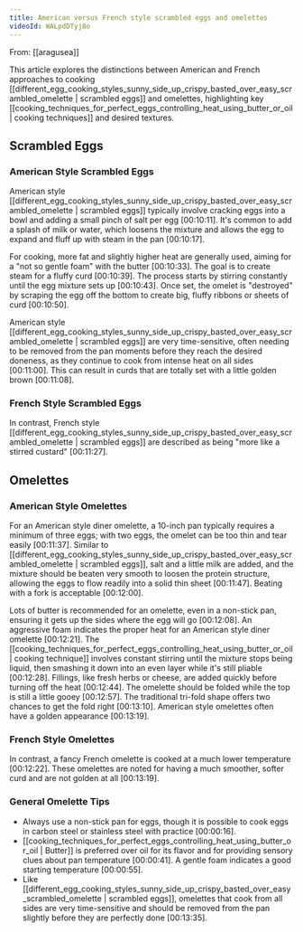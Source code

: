 ```yaml
---
title: American versus French style scrambled eggs and omelettes
videoId: WALpdDTyj8o
---
```


From: [[aragusea]] <br/> 

This article explores the distinctions between American and French approaches to cooking [[different_egg_cooking_styles_sunny_side_up_crispy_basted_over_easy_scrambled_omelette | scrambled eggs]] and omelettes, highlighting key [[cooking_techniques_for_perfect_eggs_controlling_heat_using_butter_or_oil | cooking techniques]] and desired textures.

## Scrambled Eggs

### American Style Scrambled Eggs
American style [[different_egg_cooking_styles_sunny_side_up_crispy_basted_over_easy_scrambled_omelette | scrambled eggs]] typically involve cracking eggs into a bowl and adding a small pinch of salt per egg <a class="yt-timestamp" data-t="00:10:11">[00:10:11]</a>. It's common to add a splash of milk or water, which loosens the mixture and allows the egg to expand and fluff up with steam in the pan <a class="yt-timestamp" data-t="00:10:17">[00:10:17]</a>.

For cooking, more fat and slightly higher heat are generally used, aiming for a "not so gentle foam" with the butter <a class="yt-timestamp" data-t="00:10:33">[00:10:33]</a>. The goal is to create steam for a fluffy curd <a class="yt-timestamp" data-t="00:10:39">[00:10:39]</a>. The process starts by stirring constantly until the egg mixture sets up <a class="yt-timestamp" data-t="00:10:43">[00:10:43]</a>. Once set, the omelet is "destroyed" by scraping the egg off the bottom to create big, fluffy ribbons or sheets of curd <a class="yt-timestamp" data-t="00:10:50">[00:10:50]</a>.

American style [[different_egg_cooking_styles_sunny_side_up_crispy_basted_over_easy_scrambled_omelette | scrambled eggs]] are very time-sensitive, often needing to be removed from the pan moments before they reach the desired doneness, as they continue to cook from intense heat on all sides <a class="yt-timestamp" data-t="00:11:00">[00:11:00]</a>. This can result in curds that are totally set with a little golden brown <a class="yt-timestamp" data-t="00:11:08">[00:11:08]</a>.

### French Style Scrambled Eggs
In contrast, French style [[different_egg_cooking_styles_sunny_side_up_crispy_basted_over_easy_scrambled_omelette | scrambled eggs]] are described as being "more like a stirred custard" <a class="yt-timestamp" data-t="00:11:27">[00:11:27]</a>.

## Omelettes

### American Style Omelettes
For an American style diner omelette, a 10-inch pan typically requires a minimum of three eggs; with two eggs, the omelet can be too thin and tear easily <a class="yt-timestamp" data-t="00:11:37">[00:11:37]</a>. Similar to [[different_egg_cooking_styles_sunny_side_up_crispy_basted_over_easy_scrambled_omelette | scrambled eggs]], salt and a little milk are added, and the mixture should be beaten very smooth to loosen the protein structure, allowing the eggs to flow readily into a solid thin sheet <a class="yt-timestamp" data-t="00:11:47">[00:11:47]</a>. Beating with a fork is acceptable <a class="yt-timestamp" data-t="00:12:00">[00:12:00]</a>.

Lots of butter is recommended for an omelette, even in a non-stick pan, ensuring it gets up the sides where the egg will go <a class="yt-timestamp" data-t="00:12:08">[00:12:08]</a>. An aggressive foam indicates the proper heat for an American style diner omelette <a class="yt-timestamp" data-t="00:12:21">[00:12:21]</a>. The [[cooking_techniques_for_perfect_eggs_controlling_heat_using_butter_or_oil | cooking technique]] involves constant stirring until the mixture stops being liquid, then smashing it down into an even layer while it's still pliable <a class="yt-timestamp" data-t="00:12:28">[00:12:28]</a>. Fillings, like fresh herbs or cheese, are added quickly before turning off the heat <a class="yt-timestamp" data-t="00:12:44">[00:12:44]</a>. The omelette should be folded while the top is still a little gooey <a class="yt-timestamp" data-t="00:12:57">[00:12:57]</a>. The traditional tri-fold shape offers two chances to get the fold right <a class="yt-timestamp" data-t="00:13:10">[00:13:10]</a>. American style omelettes often have a golden appearance <a class="yt-timestamp" data-t="00:13:19">[00:13:19]</a>.

### French Style Omelettes
In contrast, a fancy French omelette is cooked at a much lower temperature <a class="yt-timestamp" data-t="00:12:22">[00:12:22]</a>. These omelettes are noted for having a much smoother, softer curd and are not golden at all <a class="yt-timestamp" data-t="00:13:19">[00:13:19]</a>.

### General Omelette Tips
*   Always use a non-stick pan for eggs, though it is possible to cook eggs in carbon steel or stainless steel with practice <a class="yt-timestamp" data-t="00:00:16">[00:00:16]</a>.
*   [[cooking_techniques_for_perfect_eggs_controlling_heat_using_butter_or_oil | Butter]] is preferred over oil for its flavor and for providing sensory clues about pan temperature <a class="yt-timestamp" data-t="00:00:41">[00:00:41]</a>. A gentle foam indicates a good starting temperature <a class="yt-timestamp" data-t="00:00:55">[00:00:55]</a>.
*   Like [[different_egg_cooking_styles_sunny_side_up_crispy_basted_over_easy_scrambled_omelette | scrambled eggs]], omelettes that cook from all sides are very time-sensitive and should be removed from the pan slightly before they are perfectly done <a class="yt-timestamp" data-t="00:13:35">[00:13:35]</a>.